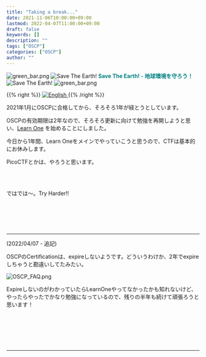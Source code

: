 ```yaml
---
title: "Taking a break..."
date: 2021-11-06T10:00:00+09:00
lastmod: 2022-04-07T11:00:00+09:00
draft: false
keywords: []
description: ""
tags: ["OSCP"]
categories: ["OSCP"]
author: ""
---
```

<img src="https://captureamerica.github.io/writeups/img/green_bar.png" alt="green_bar.png">
<img src="https://captureamerica.github.io/writeups/img/10_Nature_Themed_Icons_Cute_Earth_Icon.png" alt="Save The Earth!"> <b><font color="teal">Save The Earth! - 地球環境を守ろう！</font></b> <img src="https://captureamerica.github.io/writeups/img/10_Nature_Themed_Icons_Cute_Earth_Icon.png" alt="Save The Earth!">
<img src="https://captureamerica.github.io/writeups/img/green_bar.png" alt="green_bar.png">

{{% right %}}
<a href="https://translate.google.com/translate?hl=en&sl=ja&tl=en&u=https%3A%2F%2Fcaptureamerica.github.io%2Fwriteups%2Fpost%2Ftaking_a_break%2F">
<img src="https://captureamerica.github.io/writeups/img/En.png" alt="English">
</a>
{{% /right %}}

2021年1月にOSCPに合格してから、そろそろ1年が経とうとしています。

OSCPの有効期限は2年なので、そろそろ更新に向けて勉強を再開しようと思い、[Learn One](https://www.offensive-security.com/learn/) を始めることにしました。

今日から1年間、Learn Oneをメインでやっていこうと思うので、CTFは基本的にお休みします。

PicoCTFとかは、やろうと思います。

<br /><br />

ではでは〜。Try Harder!!

<br /><br />
<br /><br />
- - -
(2022/04/07 - 追記)

OSCPのCertificationは、expireしないようです。どういうわけか、2年でexpireしちゃうと勘違いしてたみたい。

<img src="https://captureamerica.github.io/writeups/img/OSCP_FAQ.png" alt="OSCP_FAQ.png">

ExpireしないのがわかっていたらLearnOneやってなかったかも知れないけど、やったらやったでかなり勉強になっているので、残りの半年も続けて頑張ろうと思います！

<br /><br />




<br /><br />
- - -
<br /><br />
